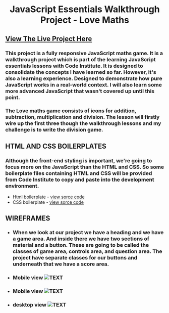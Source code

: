 <h1 align="center">JavaScript Essentials Walkthrough Project - Love Maths</h1>

## [View The Live Project Here](#)

### This project is a fully responsive JavaScript maths game. It is a walkthrough project which is part of the learning JavaScript essentials lessons with Code Institute. It is designed to consolidate the concepts I have learned so far. However, it's also a learning experience. Designed to demonstrate how pure JavaScript works in a real-world context. I will also learn some more advanced JavaScript  that wasn't covered up until this point.

### The Love maths game consists of icons for addition, subtraction, multiplication and division. The lesson will firstly wire up the first three though the walkthrough lessons and my challenge is to write the division game.


## HTML AND CSS BOILERPLATES

### Although the front-end styling is  important, we're going to focus more  on the JavaScript than the HTML and CSS. So some boilerplate files containing HTML and CSS  will be provided from Code Institute to copy and  paste into the development environment.
-  Html  boilerplate - [view sorce code](https://github.com/Code-Institute-Solutions/love-maths-2.0-sourcecode/blob/master/05-tidying-up/01-a-few-last-things/index.html)
-  CSS  boilerplate -  [view sorce code](https://github.com/Code-Institute-Solutions/love-maths-2.0-sourcecode/blob/master/05-tidying-up/01-a-few-last-things/assets/css/style.css)


## WIREFRAMES

- ### When we look at our project we have a heading and we have a game area. And inside there we have two sections of material and a button. These are going to be called the classes of game area, controls area, and question area. The project have separate classes for our buttons and underneath that we have a score area. 

- ### Mobile view ![TEXT](#)

- ### Mobile view ![TEXT](#)

- ### desktop view ![TEXT](#)



